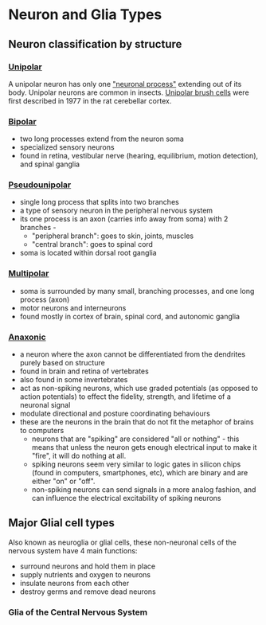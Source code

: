 # Neuron and Glia Types

## Neuron classification by structure

### [Unipolar](https://en.wikipedia.org/wiki/Unipolar_neuron)

A unipolar neuron has only one ["neuronal process"](https://en.wikipedia.org/wiki/Neurite) extending out of its body. Unipolar neurons are common in insects. [Unipolar brush cells](https://en.wikipedia.org/wiki/Unipolar_brush_cell) were first described in 1977 in the rat cerebellar cortex. 

### [Bipolar](https://en.wikipedia.org/wiki/Bipolar_neuron)

* two long processes extend from the neuron soma
* specialized sensory neurons
* found in retina, vestibular nerve (hearing, equilibrium, motion detection), and spinal ganglia

### [Pseudounipolar](https://en.wikipedia.org/wiki/Pseudounipolar_neuron)

* single long process that splits into two branches
* a type of sensory neuron in the peripheral nervous system
* its one process is an axon (carries info away from soma) with 2 branches - 
  * "peripheral branch": goes to skin, joints, muscles
  * "central branch": goes to spinal cord
* soma is located within dorsal root ganglia

### [Multipolar](https://en.wikipedia.org/wiki/Multipolar_neuron)

* soma is surrounded by many small, branching processes, and one long process (axon)
* motor neurons and interneurons
* found mostly in cortex of brain, spinal cord, and autonomic ganglia

### [Anaxonic](https://en.wikipedia.org/wiki/Anaxonic_neuron)

* a neuron where the axon cannot be differentiated from the dendrites purely based on structure
* found in brain and retina of vertebrates
* also found in some invertebrates
* act as non-spiking neurons, which use graded potentials (as opposed to action potentials) to effect the fidelity, strength, and lifetime of a neuronal signal
* modulate directional and posture coordinating behaviours
* these are the neurons in the brain that do not fit the metaphor of brains to computers
  * neurons that are "spiking" are considered "all or nothing" - this means that unless the neuron gets enough electrical input to make it "fire", it will do nothing at all. 
  * spiking neurons seem very similar to logic gates in silicon chips (found in computers, smartphones, etc), which are binary and are either "on" or "off". 
  * non-spiking neurons can send signals in a more analog fashion, and can influence the electrical excitability of spiking neurons

## Major Glial cell types

Also known as neuroglia or glial cells, these non-neuronal cells of the nervous system have 4 main functions: 

* surround neurons and hold them in place
* supply nutrients and oxygen to neurons
* insulate neurons from each other
* destroy germs and remove dead neurons

### Glia of the Central Nervous System
